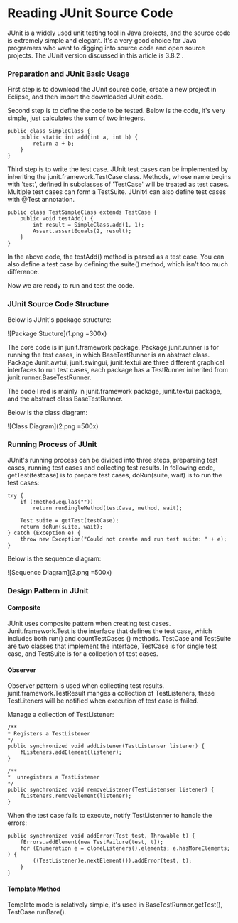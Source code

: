 # Reading JUnit Source Code

JUnit is a widely used unit testing tool in Java projects, and the source code is extremely simple and elegant. It's a very good choice for Java programers who want to digging into source code and open source projects. The JUnit version discussed in this article is 3.8.2 .

### Preparation and JUnit Basic Usage
First step is to download the JUnit source code, create a new project in Eclipse, and then import the downloaded JUnit code.

Second step is to define the code to be tested. Below is the code, it's very simple, just calculates the sum of two integers.

    public class SimpleClass {
        public static int add(int a, int b) {
            return a + b;
        }
    }

Third step is to write the test case. JUnit test cases can be implemented by inheriting the junit.framework.TestCase class. Methods, whose name begins with 'test', defined in subclasses of 'TestCase' will be treated as test cases. Multiple test cases can form a TestSuite. JUnit4 can also define test cases with @Test annotation.

    public class TestSimpleClass extends TestCase {
        public void testAdd() {
            int result = SimpleClass.add(1, 1);
            Assert.assertEquals(2, result);
        }
    }

In the above code, the testAdd() method is parsed as a test case. You can also define a test case by defining the suite() method, which isn't too much difference.

Now we are ready to run and test the code. 

### JUnit Source Code Structure

Below is JUnit's package structure:

![Package Stucture](1.png =300x)

The core code is in junit.framework package. Package junit.runner is for running the test cases, in which BaseTestRunner is an abstract class. Package Junit.awtui, junit.swingui, junit.textui are three different graphical interfaces to run test cases, each package has a TestRunner inherited from junit.runner.BaseTestRunner.

The code I red is mainly in junit.framework package, junit.textui package, and the abstract class BaseTestRunner.

Below is the class diagram:

![Class Diagram](2.png =500x)

### Running Process of JUnit

JUnit's running process can be divided into three steps, preparaing test cases, running test cases and collecting test results. In following code, getTest(testcase) is to prepare test cases, doRun(suite, wait) is to run the test cases:

    try {
        if (!method.equlas(""))
            return runSingleMethod(testCase, method, wait);
            
        Test suite = getTest(testCase);
        return doRun(suite, wait);
    } catch (Exception e) {
        throw new Exception("Could not create and run test suite: " + e);
    }


Below is the sequence diagram:

![Sequence Diagram](3.png =500x)

### Design Pattern in JUnit

#### Composite

JUnit uses composite pattern when creating test cases. Junit.framework.Test is the interface that defines the test case, which includes both run() and countTestCases () methods. TestCase and TestSuite are two classes that implement the interface, TestCase is for single test case, and TestSuite is for a  collection of test cases.

#### Observer

Observer pattern is used when collecting test results. junit.framework.TestResult manges a collection of TestListeners, these TestLiteners will be notified when execution of test case is failed.


Manage a collection of TestListener:

    /**
    * Registers a TestListener
    */
    public synchronized void addListener(TestListenser listener) {
        fListeners.addElement(listener);
    }
    
    /**
    *  unregisters a TestListener
    */
    public synchronized void removeListener(TestListenser listener) {
        fListeners.removeElement(listener);
    }


When the test case fails to execute, notify TestListenner to handle the errors:

    public synchronized void addError(Test test, Throwable t) {
        fErrors.addElement(new TestFailure(test, t));
        for (Enumeration e = cloneListeners().elements; e.hasMoreElements; ) {
            ((TestListener)e.nextElement()).addError(test, t);
        }
    }


#### Template Method

Template mode is relatively simple, it's used in BaseTestRunner.getTest(), TestCase.runBare().

